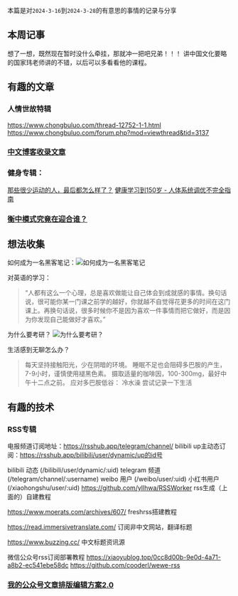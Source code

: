 本篇是对`2024-3-16`到`2024-3-28`的有意思的事情的记录与分享

## 本周记事
想了一想，既然现在暂时没什么牵挂，那就冲一把吧兄弟！！！
讲中国文化要略的国家玮老师讲的不错，以后可以多看看他的课程。


## 有趣的文章
### 人情世故特辑
https://www.chongbuluo.com/thread-12752-1-1.html
https://www.chongbuluo.com/forum.php?mod=viewthread&tid=3137

### [中文博客收录文章](https://howiehz.top/archives/chinese-blogosphere-list)

### 健身专辑：
[那些很少运动的人，最后都怎么样了？](https://mp.weixin.qq.com/s/JvO5DgM0nVmDXna0nZtiSA)
[健康学习到150岁 - 人体系统调优不完全指南](https://github.com/zijie0/HumanSystemOptimization)


### [衡中模式究竟在迎合谁？](https://xingbianren.cn/post/189.html)


## 想法收集
如何成为一名黑客笔记：![如何成为一名黑客笔记](https://memopic.awumiao.org/memo/%E5%A6%82%E4%BD%95%E6%88%90%E4%B8%BA%E4%B8%80%E5%90%8D%E9%BB%91%E5%AE%A2%20%28it-ebooks%29%20%28Z-Library%29.png)

对英语的学习：
> “人都有这么一个心理，总是喜欢做能让自己体会到成就感的事情。换句话说，很可能你某一门课之前学的越好，你就越不自觉得花更多的时间在这门课上。再换句话说，很多时候你不是因为喜欢一件事情而把它做好，而是因为你发现自己能做好才喜欢。”

为什么要考研？
![为什么要考研？](https://memopic.awumiao.org/memo/Snipaste_2024-03-22_10-39-33.png)

生活感到无聊怎么办？
> 每天坚持接触阳光，少在阴暗的环境。
> 睡眠不足也会阻碍多巴胺的产生，7-9小时，谨慎使用褪黑色素。
> 摄取适量的咖啡因，100-300mg，最好中午十二点之前。
> 应对多巴胺低谷：
> 冷水澡
> 尝试记录一下生活

## 有趣的技术
### RSS专辑
电报频道订阅地址：https://rsshub.app/telegram/channel/
bilibili up主动态订阅：https://rsshub.app/bilibili/user/dynamic/up的id号

bilibili 动态 (/bilibili/user/dynamic/:uid)
telegram 频道 (/telegram/channel/:username)
weibo 用户 (/weibo/user/:uid)
小红书用户 (/xiaohongshu/user/:uid)
https://github.com/yllhwa/RSSWorker
rss生成（上面的）自建教程

https://www.moerats.com/archives/607/
freshrss搭建教程

https://read.immersivetranslate.com/
订阅非中文网站，翻译标题

https://www.buzzing.cc/
中文标题资讯源

微信公众号rss订阅部署教程
https://xiaoyublog.top/0cc8d00b-9e0d-4a71-a8b2-ec541ebe58dc
https://github.com/cooderl/wewe-rss

### [我的公众号文章排版编辑方案2.0](https://mp.weixin.qq.com/s/_v1QluFXNjrElEplqGWHZw)

<!-- ##{"timestamp":1711628950}## -->

